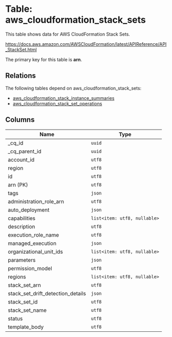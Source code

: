 # Table: aws_cloudformation_stack_sets

This table shows data for AWS CloudFormation Stack Sets.

https://docs.aws.amazon.com/AWSCloudFormation/latest/APIReference/API_StackSet.html

The primary key for this table is **arn**.

## Relations

The following tables depend on aws_cloudformation_stack_sets:
  - [aws_cloudformation_stack_instance_summaries](aws_cloudformation_stack_instance_summaries.md)
  - [aws_cloudformation_stack_set_operations](aws_cloudformation_stack_set_operations.md)

## Columns

| Name          | Type          |
| ------------- | ------------- |
|_cq_id|`uuid`|
|_cq_parent_id|`uuid`|
|account_id|`utf8`|
|region|`utf8`|
|id|`utf8`|
|arn (PK)|`utf8`|
|tags|`json`|
|administration_role_arn|`utf8`|
|auto_deployment|`json`|
|capabilities|`list<item: utf8, nullable>`|
|description|`utf8`|
|execution_role_name|`utf8`|
|managed_execution|`json`|
|organizational_unit_ids|`list<item: utf8, nullable>`|
|parameters|`json`|
|permission_model|`utf8`|
|regions|`list<item: utf8, nullable>`|
|stack_set_arn|`utf8`|
|stack_set_drift_detection_details|`json`|
|stack_set_id|`utf8`|
|stack_set_name|`utf8`|
|status|`utf8`|
|template_body|`utf8`|